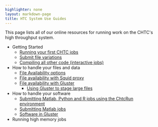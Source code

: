 ```yaml
---
highlighter: none
layout: markdown-page
title: HTC System Use Guides
---
```


This page lists all of our online resources for running work on the
CHTC\'s high throughput system.

-   Getting Started
    -   [Running your first CHTC jobs](helloworld)
    -   [Submit file variations](submit_variations)
    -   [Compiling all other code (interactive
        jobs)](inter-submit)
-   How to handle your files and data
    -   [File Availability options](file-availability)
    -   [File availability with Squid proxy](file-avail-squid)
    -   [File availability with Gluster](file-avail-gluster)
        -   [Using Gluster to stage large
            files](gluster-large-files)
-   How to handle your software
    -   [Submitting Matlab, Python and R jobs using the ChtcRun
        environment](howto_overview)
    -   [Submitting Matlab jobs](matlab-jobs)
    -   [Software in Gluster](gluster-software)
-   Running high memory jobs
